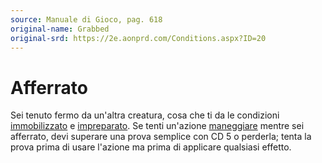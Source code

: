 ```yaml
---
source: Manuale di Gioco, pag. 618
original-name: Grabbed
original-srd: https://2e.aonprd.com/Conditions.aspx?ID=20
---
```


# Afferrato

Sei tenuto fermo da un'altra creatura, cosa che ti da le condizioni
[immobilizzato](/condizioni/immobilizzato) e
[impreparato](/condizioni/impreparato). Se tenti un'azione
[maneggiare](/tratti/maneggiare) mentre sei afferrato, devi superare una prova
semplice con CD 5 o perderla; tenta la prova prima di usare l'azione ma prima di
applicare qualsiasi effetto.
